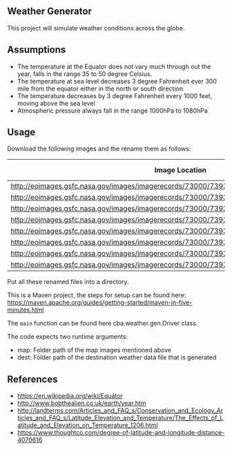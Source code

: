 Weather Generator
------

This project will simulate weather conditions across the globe.

Assumptions
------

- The temperature at the Equator does not vary much through out the year, falls in the range 35 to 50 degree Celsius.
- The temperature at sea level decreases 3 degree Fahrenheit ever 300 mile from the equator either in the north or south direction
- The temperature decreases by 3 degree Fahrenheit every 1000 feet, moving above the sea level
- Atmospheric pressure always fall in the range 1000hPa to 1080hPa

Usage
----

Download the following images and the rename them as follows:

|Image Location|Rename To|
|--------------|---------|
|http://eoimages.gsfc.nasa.gov/images/imagerecords/73000/73934/gebco_08_rev_elev_A1_grey_geo.tif | A1.tif |
|http://eoimages.gsfc.nasa.gov/images/imagerecords/73000/73934/gebco_08_rev_elev_A2_grey_geo.tif | A2.tif |
|http://eoimages.gsfc.nasa.gov/images/imagerecords/73000/73934/gebco_08_rev_elev_B1_grey_geo.tif | B1.tif |
|http://eoimages.gsfc.nasa.gov/images/imagerecords/73000/73934/gebco_08_rev_elev_B2_grey_geo.tif | B2.tif |
|http://eoimages.gsfc.nasa.gov/images/imagerecords/73000/73934/gebco_08_rev_elev_C1_grey_geo.tif | C1.tif |
|http://eoimages.gsfc.nasa.gov/images/imagerecords/73000/73934/gebco_08_rev_elev_C2_grey_geo.tif | C2.tif |
|http://eoimages.gsfc.nasa.gov/images/imagerecords/73000/73934/gebco_08_rev_elev_D1_grey_geo.tif | D1.tif |
|http://eoimages.gsfc.nasa.gov/images/imagerecords/73000/73934/gebco_08_rev_elev_D2_grey_geo.tif | D2.tif |

Put all these renamed files into a directory.

This is a Maven project, the steps for setup can be found here:
https://maven.apache.org/guides/getting-started/maven-in-five-minutes.html

The `main` function can be found here cba.weather.gen.Driver class.

The code expects two runtime arguments:
- map: Folder path of the map images mentioned above
- dest: Folder path of the destination weather data file that is generated

References
----------

- https://en.wikipedia.org/wiki/Equator
- http://www.bobthealien.co.uk/earth/year.htm
- http://landterms.com/Articles_and_FAQ_s/Conservation_and_Ecology_Articles_and_FAQ_s/Latitude_Elevation_and_Temperature/The_Effects_of_Latitude_and_Elevation_on_Temperature_1206.html
- https://www.thoughtco.com/degree-of-latitude-and-longitude-distance-4070616
